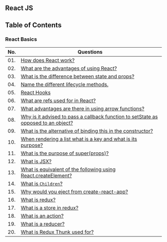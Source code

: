 ## React JS

## Table of Contents

### React Basics

| No. |  Questions                                   |
|-----|----------------------------------------------|
| 01. |[How does React work?](#01-how-does-react-work)|
| 02. |[What are the advantages of using React?](#02-what-are-the-advantages-of-using-react)|
| 03. |[What is the difference between state and props?](#03-what-is-the-difference-between-state-and-props)|
| 04. |[Name the different lifecycle methods.](#04-name-the-different-lifecycle-methods)|
| 05. |[React Hooks](#05-react-hooks)|
| 06. |[What are refs used for in React?](#06-what-are-refs-used-for-in-react)|
| 07. |[What advantages are there in using arrow functions?](#07-what-advantages-are-there-in-using-arrow-functions)|
| 08. |[Why is it advised to pass a callback function to setState as opposed to an object?](#08-why-is-it-advised-to-pass-a-callback-function-to-setstate-as-opposed-to-an-object)|
| 09. |[What is the alternative of binding this in the constructor?](#09-what-is-the-alternative-of-binding-this-in-the-constructor)|
| 10. |[When rendering a list what is a key and what is its purpose?](#10-when-rendering-a-list-what-is-a-key-and-what-is-it-s-purpose)|
| 11. |[What is the purpose of super(props)?](#11-what-is-the-purpose-of-super-props)|
| 12. |[What is JSX?](#12-what-is-jsx)|
| 13. |[What is equivalent of the following using React.createElement?](#13-what-is-equivalent-of-the-following-using-react-createelement)|
| 14. |[What is `Children`?](#14-what-is-children)|
| 15. |[Why would you eject from create-react-app?](#15-why-would-you-eject-from-create-react-app)|
| 16. |[What is redux?](#16-what-is-redux)|
| 17. |[What is a store in redux?](#17-what-is-a-store-in-redux)|
| 18. |[What is an action?](#18-what-is-an-action)|
| 19. |[What is a reducer?](#19-what-is-a-reducer)|
| 20. |[What is Redux Thunk used for?](#20-what-is-redux-thunk-used-for)|

